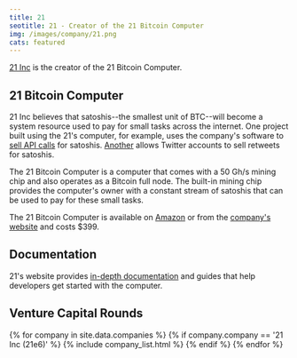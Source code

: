 ```yaml
---
title: 21
seotitle: 21 - Creator of the 21 Bitcoin Computer
img: /images/company/21.png
cats: featured
---
```

[21 Inc](https://21.co/) is the creator of the 21 Bitcoin Computer.

## 21 Bitcoin Computer

21 Inc believes that satoshis--the smallest unit of BTC--will become a system resource used to pay for small tasks across the internet. One project built using the 21's computer, for example, uses the company's software to [sell API calls](https://github.com/joepickrell/genome-server-21) for satoshis. [Another](https://github.com/justinguy/21-retweet) allows Twitter accounts to sell retweets for satoshis.

The 21 Bitcoin Computer is a computer that comes with a 50 Gh/s mining chip and also operates as a Bitcoin full node. The built-in mining chip provides the computer's owner with a constant stream of satoshis that can be used to pay for these small tasks.

The 21 Bitcoin Computer is available on [Amazon](http://www.amazon.com/21-INC-21BC1-Bitcoin-Computer/dp/B014RD021C) or from the [company's website](https://21.co/buy/) and costs $399.

## Documentation

21's website provides [in-depth documentation](https://21.co/learn/) and guides that help developers get started with the computer.

## Venture Capital Rounds

{% for company in site.data.companies %}
  {% if company.company == '21 Inc (21e6)' %}
    {% include company_list.html %}
  {% endif %}
{% endfor %}
